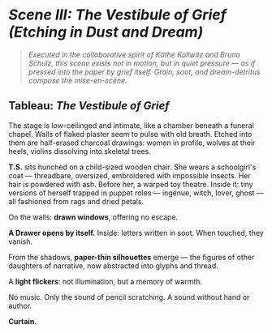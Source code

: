 # *Scene III: The Vestibule of Grief (Etching in Dust and Dream)*

> *Executed in the collaborative spirit of Käthe Kollwitz and Bruno Schulz, this scene exists not in motion, but in quiet pressure — as if pressed into the paper by grief itself. Grain, soot, and dream-detritus compose the mise-en-scène.*

## Tableau: *The Vestibule of Grief*

The stage is low-ceilinged and intimate, like a chamber beneath a funeral chapel. Walls of flaked plaster seem to pulse with old breath. Etched into them are half-erased charcoal drawings: women in profile, wolves at their heels, violins dissolving into skeletal trees.

**T.S.** sits hunched on a child-sized wooden chair. She wears a schoolgirl's coat — threadbare, oversized, embroidered with impossible insects. Her hair is powdered with ash. Before her, a warped toy theatre. Inside it: tiny versions of herself trapped in puppet roles — ingénue, witch, lover, ghost — all fashioned from rags and dried petals.

On the walls: **drawn windows**, offering no escape.

**A Drawer opens by itself.** Inside: letters written in soot. When touched, they vanish.

From the shadows, **paper-thin silhouettes** emerge — the figures of other daughters of narrative, now abstracted into glyphs and thread.

A **light flickers**: not illumination, but a memory of warmth.

No music. Only the sound of pencil scratching. A sound without hand or author.

**Curtain.**

